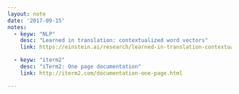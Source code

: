 ```yaml
---
layout: note
date: '2017-09-15'
notes:
  - keyw: "NLP"
    desc: "Learned in translation: contextualized word vectors"
    link: https://einstein.ai/research/learned-in-translation-contextualized-word-vectors

  - keyw: "iterm2"
    desc: "iTerm2: One page documentation"
    link: http://iterm2.com/documentation-one-page.html

---
```

